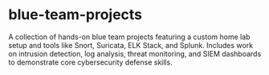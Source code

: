 # blue-team-projects
A collection of hands-on blue team projects featuring a custom home lab setup and tools like Snort, Suricata, ELK Stack, and Splunk. Includes work on intrusion detection, log analysis, threat monitoring, and SIEM dashboards to demonstrate core cybersecurity defense skills.
